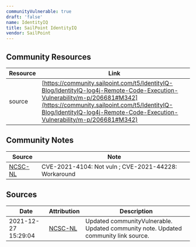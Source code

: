 ```yaml
---
communityVulnerable: true
draft: 'false'
name: IdentityIQ
title: SailPoint IdentityIQ
vendor: SailPoint
---
```



## Community Resources
| Resource | Link |
| --- | --- |
| source | [https://community.sailpoint.com/t5/IdentityIQ-Blog/IdentityIQ-log4j-Remote-Code-Execution-Vulnerability/m-p/206681#M342](https://community.sailpoint.com/t5/IdentityIQ-Blog/IdentityIQ-log4j-Remote-Code-Execution-Vulnerability/m-p/206681#M342) |

## Community Notes
| Source | Note |
| --- | --- |
| [NCSC-NL](https://github.com/NCSC-NL/log4shell/blob/main/software/README.md) | CVE-2021-4104: Not vuln ; CVE-2021-44228: Workaround </ul> |

## Sources
| Date | Attribution | Description |
| --- | --- | --- |
| 2021-12-27 15:29:04 | [NCSC-NL](https://github.com/NCSC-NL/log4shell/blob/main/software/README.md) | Updated communityVulnerable. Updated community note. Updated community link source.  |
